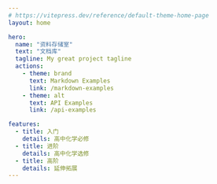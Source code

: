 ```yaml
---
# https://vitepress.dev/reference/default-theme-home-page
layout: home

hero:
  name: "资料存储室"
  text: "文档库"
  tagline: My great project tagline
  actions:
    - theme: brand
      text: Markdown Examples
      link: /markdown-examples
    - theme: alt
      text: API Examples
      link: /api-examples

features:
  - title: 入门
    details: 高中化学必修
  - title: 进阶
    details: 高中化学选修
  - title: 高阶
    details: 延伸拓展
---
```

